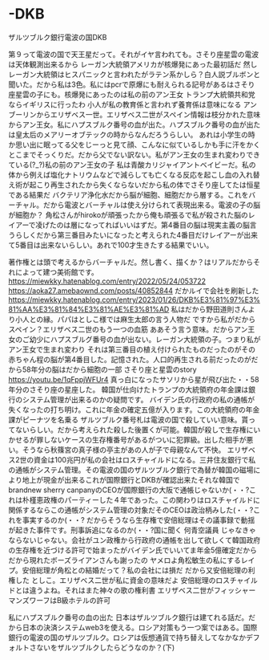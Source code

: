 # -DKB
ザルツブルク銀行電波の国DKB

第９って電波の国で天王星だって。それがイヤ言われても。さそり座星雲の電波は天体観測出来るから
レーガン大統領アメリカが核爆発にあった最初話だ
然しレーガン大統領はヒスパニックと言われたがラテン系かしら？白人説ブルボンと聞いた。だから私は3色。私にはpcrで原爆にも耐えられる記号があるはさそり座星雲の子にも。核爆発にあったのは私の前のアン王女
トランプ大統領共和党ならイギリスに行ったわ
小人が私の教育係と言われず養育係は意味になる
アンブーリンからエリザベス一世。エリザベス二世がスペイン情報は枝分かれた意味からアン王女。私にハプスブルク番号の血が出た。ハプスブルク番号の血が出たは皇太后のメアリーオブテックの時からなんだろうらしい。
あれは小学生の時か思い出に眠ってる父をじーっと見て顔、こんなに似ているしかも手に汗をかくとこまでそっくりだ。だから父でない訳ない。私がアン王女の生まれ変わりできている(?_?)私の前のアン王女の子
私は青酸カリジャイアントベイビーだ。私の体から例えば塩化ナトリウムなどで減らしても亡くなる反応を起こし血の入れ替え術が起こり再生されたから失くならないだから私の体でさそり座してたは恒星である結果だ
バクテリア浄化水だから脳が細胞、細胞だから層する。これをバーチャル。だから電波とバーチャルは使え分けられて表現出来る。電波の子の脳が細胞か？
角松さんがhirokoが頑張ったから俺も頑張るで私が殺された脳のレイアーで凌げたのは層になってればいいはずだ。第4番目の脳は現実主義の脳言うらしくだから第三番目みたいになったと考えられた4番目だけレイアーが出来て5番目は出来ないらしい。あれで100才生きたする結果でいい。

著作権とは頭で考えるからバーチャルだ。然し書く、描くか？はリアルだからそれによって建つ美術館です。
https://miewkky.hatenablog.com/entry/2022/05/24/053722
https://aoka27.amebaownd.com/posts/40852844
だかルイで会社を刷新した
https://miewkky.hatenablog.com/entry/2023/01/26/DKB%E3%81%97%E3%81%AA%E3%81%84%E3%81%AE%E3%81%AD
私はだから野田道則さんより小人との縁。パパはとしこ様では麻生太郎の言う人物だ
ですから私がだからスペイン？エリザベス二世のもう一つの血筋
ああそう言う意味。だからアン王女のご幼少にハプスブルグ番号の血が出ない。レーガン大統領の子。つまり私がアン王女で生まれ変わり
それは第三番目の植え付けられたものだったのがその赤ちゃん程の脳が第4番目した。記憶された。人口的再生される前だったのがだから58年分の脳はだから細胞の一部
さそり座と星雲のstory
https://youtu.be/1qFppjWFUr4
真っ白になったサソリから星が飛び出た・・58年分のさそり座の星座した。
韓国が仕向けたトランプの大統領府の年金課は銀行のシステム管理が出来るのかの疑問です。
バイデン氏の行政府の私の通帳が失くなったの打ち明け。これに年金の確定五億が入ります。この大統領府の年金課がピーナツを名乗る
ザルツブルク番号札は電波の国で殺していい意味。貰ってないらしい。だから考えられた殺した後置くが可能。韓国が殺しで生存権にいかせるが罪しないケースの生存権番号があるがついに犯罪級。出した相手が悪い。そうなら秋篠宮の真子様の亭主があの人が子で母親なんて不快。
エリザベス2世の資金は100兆円が私の会社はロスチャイルドになる。三井住友銀行で私の通帳がシステム管理。その電波の国のザルツブルク銀行で為替が韓国の磁場により地上が現金が出来るこれが国際銀行とDKBが確認出来たそれな韓国でbrandnew sherry canpanyのCEOが国際銀行の大阪で通帳じゃないか(・・?これは朴槿恵政権のパーティーした４年であった。この関わりはロスチャイルドに関係するならこの通帳がシステム管理の対象だそのCEOは政治柄みした(・・?これを事実するのか(・・?
だからそうなら生存権で安倍総理はその議事録で動揺が起きた事件です。刑事訴追になるのか(・・?国に聞く
何青空議員
じゃなきゃならないじゃない。会社がユン政権から行政府の通帳を出して欲しくて韓国政府の生存権を近づける許可で始まったがバイデン氏でいいてま年金5億確定だから
だから現れたボーズライアンさんも謝ったの
ヤメロよ角松敏生の私にするレイプ。安倍総理が角松との結婚だって？私の会社には損だ
だから又安倍総理の利権した
としこ。エリザベス二世が私に資金の意味だよ
安倍総理のロスチャイルドとは違うよね。それはまた神々の歌の権利書
エリザベス二世がフィッシャーマンズワーフはB級ホテルの許可

私にハプスブルク番号の血の出た
日本はザルツブルク銀行は建てれる話だ。だから日本の決済システムweb3を使える。ロシア対策もう一つ案ではある。国際銀行の電波の国のザルツブルク。ロシアは仮想通貨で持ち替えしてなかなかデフォルトさないをザルツブルクしたらどうなのか？(下)


